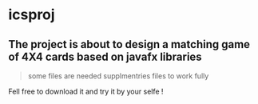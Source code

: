 # icsproj
## The project is about to design a matching game of 4X4 cards based on javafx libraries
> some files are needed supplmentries files to work fully

Fell free to download it and try it by your selfe !
